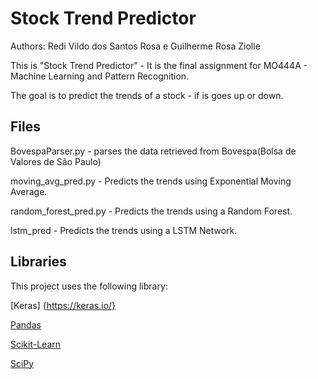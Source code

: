 Stock Trend Predictor
======

Authors: Redi Vildo dos Santos Rosa e Guilherme Rosa Ziolle

This is "Stock Trend Predictor" - It is the final assignment for MO444A - Machine Learning and Pattern Recognition.

The goal is to predict the trends of a stock - if is goes up or down.


Files
------

BovespaParser.py - parses the data retrieved from Bovespa(Bolsa de Valores de São Paulo)

moving_avg_pred.py - Predicts the trends using Exponential Moving Average.

random_forest_pred.py - Predicts the trends using a Random Forest.

lstm_pred - Predicts the trends using a LSTM Network.


Libraries
------

This project uses the following library:

[Keras] {https://keras.io/}

[Pandas](https://pandas.pydata.org/)

[Scikit-Learn](http://scikit-learn.org/stable/index.html)

[SciPy](https://www.scipy.org/)
